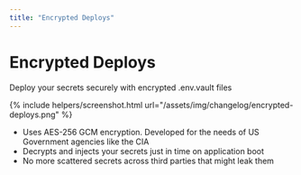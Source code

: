 ```yaml
---
title: "Encrypted Deploys"
---
```


<div class="container">
  <div class="row text-center mb-3">
    <div class="col">
      <h1 class="display-1 fw-extrabold mt-5 lh-1">Encrypted Deploys</h1>
      <div class="row">
        <div class="col-lg-8 offset-lg-2">
          <p class="h2 fw-light mt-1">Deploy your secrets securely with encrypted .env.vault files</p>
        </div>
      </div>
    </div>
  </div>
</div>

<div class="row mb-5">
  <div class="col-lg-8 offset-lg-2">
    {% include helpers/screenshot.html url="/assets/img/changelog/encrypted-deploys.png" %}
    <ul>
      <li>Uses AES-256 GCM encryption. Developed for the needs of US Government agencies like the CIA</li>
      <li>Decrypts and injects your secrets just in time on application boot</li>
      <li>No more scattered secrets across third parties that might leak them</li>
    </ul>
  </div>
</div>
